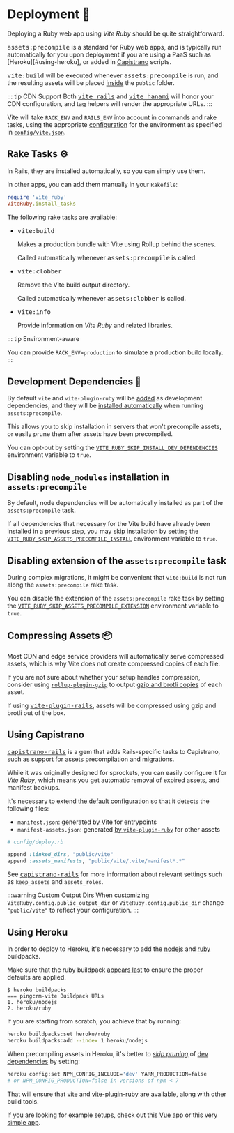 [discussions]: https://github.com/ElMassimo/vite_ruby/discussions
[rails]: https://rubyonrails.org/
[webpacker]: https://github.com/rails/webpacker
[vite rails]: https://github.com/ElMassimo/vite_ruby
[vite]: https://vitejs.dev/
[vite-plugin-ruby]: https://github.com/ElMassimo/vite_ruby/tree/main/vite-plugin-ruby
[vite-templates]: https://github.com/vitejs/vite/tree/main/packages/create-app
[plugins]: https://vitejs.dev/plugins/
[configuration reference]: /config/
[example1]: https://github.com/ElMassimo/pingcrm-vite
[example2]: https://github.com/ElMassimo/vite_ruby/tree/main/examples/rails
[build options]: /config/#build-options
[configuration reference]: /config/
[vite_rails]: https://github.com/ElMassimo/vite_ruby/tree/main/vite_rails
[vite_hanami]: https://github.com/ElMassimo/vite_ruby/tree/main/vite_hanami
[json]: /config/#shared-configuration-file-📄
[publicOutputDir]: /config/#publicoutputdir
[installation]: /guide/#setup-%F0%9F%93%A6
[nodejs buildpack]: https://elements.heroku.com/buildpacks/heroku/heroku-buildpack-nodejs
[ruby buildpack]: https://elements.heroku.com/buildpacks/heroku/heroku-buildpack-ruby
[skip pruning]: https://devcenter.heroku.com/articles/nodejs-support#skip-pruning
[capistrano-rails]: https://github.com/capistrano/rails
[installed automatically]: https://github.com/ElMassimo/vite_ruby/blob/main/vite_ruby/lib/tasks/vite.rake#L59-L63
[dev dependencies]: /guide/deployment.html#development-dependencies-🔗
[vite-plugin-rails]: /guide/plugins.html#rails

# Deployment 🚀

Deploying a Ruby web app using _Vite Ruby_ should be quite straightforward.

<kbd>assets:precompile</kbd> is a standard for Ruby web apps, and is typically
run automatically for you upon deployment if you are using a PaaS such as
[Heroku][#using-heroku], or added in [Capistrano](#using-capistrano) scripts.

<kbd>vite:build</kbd> will be executed whenever <kbd>assets:precompile</kbd> is run,
and the resulting assets will be placed [inside][publicOutputDir] the `public` folder.

::: tip CDN Support
Both <kbd>[vite_rails]</kbd> and <kbd>[vite_hanami]</kbd> will honor your CDN configuration, and tag helpers will render the appropriate URLs.
:::

Vite will take `RACK_ENV` and `RAILS_ENV` into account in commands and rake tasks,
using the appropriate [configuration][configuration reference] for the environment as specified in [`config/vite.json`][json].

## Rake Tasks ⚙️

In Rails, they are installed automatically, so you can simply use them.

In other apps, you can add them manually in your `Rakefile`:

```ruby
require 'vite_ruby'
ViteRuby.install_tasks
```

The following rake tasks are available:

- <kbd>vite:build</kbd>

  Makes a production bundle with Vite using Rollup behind the scenes.

  Called automatically whenever <kbd>assets:precompile</kbd> is called.

- <kbd>vite:clobber</kbd>

  Remove the Vite build output directory.

  Called automatically whenever <kbd>assets:clobber</kbd> is called.

- <kbd>vite:info</kbd>

  Provide information on _Vite Ruby_ and related libraries.

::: tip Environment-aware

You can provide `RACK_ENV=production` to simulate a production build locally.
:::

## Development Dependencies 🔗

By default `vite` and `vite-plugin-ruby` will be [added][installation] as
development dependencies, and they will be [installed automatically] when
running `assets:precompile`.

This allows you to skip installation in servers that won't precompile assets, or
easily prune them after assets have been precompiled.

You can opt-out by setting the [`VITE_RUBY_SKIP_INSTALL_DEV_DEPENDENCIES`](/config/#skip-install-dev-dependencies)
environment variable to `true`.

## Disabling `node_modules` installation in `assets:precompile`

By default, node dependencies will be automatically installed as part of the `assets:precompile` task.

If all dependencies that necessary for the Vite build have already been installed
in a previous step, you may skip installation by setting the
[`VITE_RUBY_SKIP_ASSETS_PRECOMPILE_INSTALL`](/config/#skip-assets-precompile-install)
environment variable to `true`.

## Disabling extension of the `assets:precompile` task

During complex migrations, it might be convenient that `vite:build` is not run
along the `assets:precompile` rake task.

You can disable the extension of the `assets:precompile` rake task by setting
the [`VITE_RUBY_SKIP_ASSETS_PRECOMPILE_EXTENSION`](/config/#skip-assets-precompile-extension)
environment variable to `true`.


## Compressing Assets 📦

Most CDN and edge service providers will automatically serve compressed assets,
which is why Vite does not create compressed copies of each file.

If you are not sure about whether your setup handles compression, consider using
[`rollup-plugin-gzip`](https://github.com/kryops/rollup-plugin-gzip) to output
[gzip and brotli copies](https://github.com/ElMassimo/vite_ruby/discussions/101#discussioncomment-1019222) of each asset.

If using <kbd>[vite-plugin-rails]</kbd>, assets will be compressed using gzip and brotli out of the box.

## Using Capistrano

<kbd>[capistrano-rails]</kbd> is a gem that adds Rails-specific tasks to Capistrano, such as support for assets precompilation and migrations.

While it was originally designed for sprockets, you can easily configure it for _Vite Ruby_, which means you get automatic removal of expired assets, and manifest backups.

It's necessary to extend [the default configuration](https://github.com/capistrano/rails/blob/d86a8db16281f09d8cfff9ee791297134bce9801/lib/capistrano/tasks/assets.rake#L139)
so that it detects the following files:

- `manifest.json`: generated [by Vite](https://vitejs.dev/config/build-options.html#build-manifest) for entrypoints
- `manifest-assets.json`: generated [by `vite-plugin-ruby`](https://github.com/ElMassimo/vite_ruby/blob/main/vite-plugin-ruby/src/manifest.ts#L26-L29)   for other assets

```ruby
# config/deploy.rb

append :linked_dirs, "public/vite"
append :assets_manifests, "public/vite/.vite/manifest*.*"
  ```

See <kbd>[capistrano-rails]</kbd> for more information about relevant settings
such as `keep_assets` and `assets_roles`.

:::warning Custom Output Dirs
When customizing `ViteRuby.config.public_output_dir` or `ViteRuby.config.public_dir`
change `"public/vite"`   to reflect your configuration.
:::

## Using Heroku

In order to deploy to Heroku, it's necessary to add the [nodejs][nodejs buildpack] and [ruby][ruby buildpack] buildpacks.

Make sure that the ruby buildpack [appears last](https://devcenter.heroku.com/articles/using-multiple-buildpacks-for-an-app#viewing-buildpacks) to ensure the proper defaults are applied.

```
$ heroku buildpacks
=== pingcrm-vite Buildpack URLs
1. heroku/nodejs
2. heroku/ruby
```

If you are starting from scratch, you achieve that by running:

```bash
heroku buildpacks:set heroku/ruby
heroku buildpacks:add --index 1 heroku/nodejs
```

When precompiling assets in Heroku, it's better to _[skip pruning]_ of [dev dependencies] by setting:
```bash
heroku config:set NPM_CONFIG_INCLUDE='dev' YARN_PRODUCTION=false
# or NPM_CONFIG_PRODUCTION=false in versions of npm < 7
```
That will ensure that [vite] and [vite-plugin-ruby] are available, along with other build tools.

If you are looking for example setups, check out this [Vue app][example1] or this very [simple app][example2].
